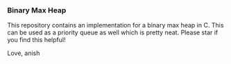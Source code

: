 ### Binary Max Heap

This repository contains an implementation for a binary max heap in C. This can be used as a priority queue as well
which is pretty neat. Please star if you find this helpful!

Love, anish
